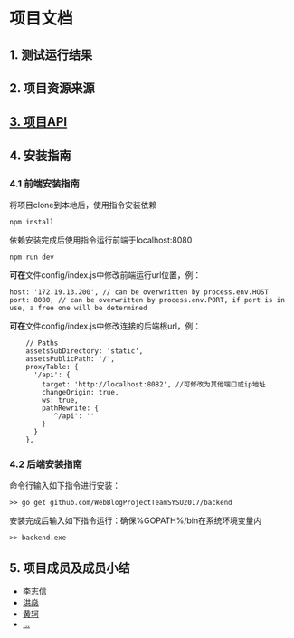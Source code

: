 # 项目文档

## 1. 测试运行结果

## 2. 项目资源来源



## [3. 项目API](./大作业API.md)

## 4. 安装指南

### 4.1 前端安装指南

将项目clone到本地后，使用指令安装依赖
```
npm install
```
依赖安装完成后使用指令运行前端于localhost:8080
```
npm run dev
```
**可在**文件config/index.js中修改前端运行url位置，例：
```
host: '172.19.13.200', // can be overwritten by process.env.HOST
port: 8080, // can be overwritten by process.env.PORT, if port is in use, a free one will be determined
```
**可在**文件config/index.js中修改连接的后端根url，例：
```
    // Paths
    assetsSubDirectory: 'static',
    assetsPublicPath: '/',
    proxyTable: {
      '/api': {
        target: 'http://localhost:8082', //可修改为其他端口或ip地址
        changeOrigin: true,
        ws: true,
        pathRewrite: {
          '^/api': ''
        }
      }
    },
```

### 4.2 后端安装指南

命令行输入如下指令进行安装：

```
>> go get github.com/WebBlogProjectTeamSYSU2017/backend
```

安装完成后输入如下指令运行：确保%GOPATH%/bin在系统环境变量内

```
>> backend.exe
```

## 5. 项目成员及成员小结
- [李志信](./李志信.md)
- [洪燊](./洪燊.md)
- [黄轲](./黄轲.md)
- [...]()
